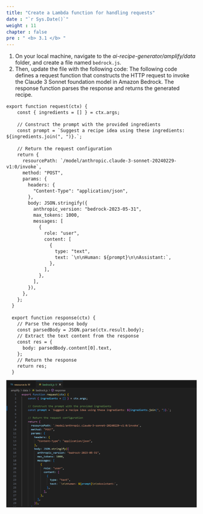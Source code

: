 ```yaml
---
title: "Create a Lambda function for handling requests"
date : "`r Sys.Date()`"
weight : 11
chapter : false
pre : " <b> 3.1 </b> "
---
```

1. On your local machine, navigate to the *ai-recipe-generator/amplify/data* folder, and create a file named ``bedrock.js``. 
2. Then, update the file with the following code:
The following code defines a request function that constructs the HTTP request to invoke the Claude 3 Sonnet foundation model in Amazon Bedrock. The response function parses the response and returns the generated recipe.
```
export function request(ctx) {
    const { ingredients = [] } = ctx.args;
  
    // Construct the prompt with the provided ingredients
    const prompt = `Suggest a recipe idea using these ingredients: ${ingredients.join(", ")}.`;
  
    // Return the request configuration
    return {
      resourcePath: `/model/anthropic.claude-3-sonnet-20240229-v1:0/invoke`,
      method: "POST",
      params: {
        headers: {
          "Content-Type": "application/json",
        },
        body: JSON.stringify({
          anthropic_version: "bedrock-2023-05-31",
          max_tokens: 1000,
          messages: [
            {
              role: "user",
              content: [
                {
                  type: "text",
                  text: `\n\nHuman: ${prompt}\n\nAssistant:`,
                },
              ],
            },
          ],
        }),
      },
    };
  }
  
  export function response(ctx) {
    // Parse the response body
    const parsedBody = JSON.parse(ctx.result.body);
    // Extract the text content from the response
    const res = {
      body: parsedBody.content[0].text,
    };
    // Return the response
    return res;
  }
```
![Bedrock js config](https://github.com/victoriang471/ai-recipe-generator/blob/main/static/images/p.3/3.1.png?raw=true?featherlight=false&width=90pc)
